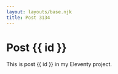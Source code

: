 ```yaml
---
layout: layouts/base.njk
title: Post 3134
---
```


# Post {{ id }}

This is post {{ id }} in my Eleventy project.
